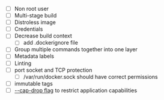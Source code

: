 - [ ] Non root user
- [ ] Multi-stage build
- [ ] Distroless image
- [ ] Credentials
- [ ] Decrease build context
	- [ ] add .dockerignore file
- [ ] Group multiple commands together into one layer
- [ ] Metadata labels
- [ ] Linting
- [ ] port socket and TCP protection
	- [ ] /var/run/docker.sock should have correct permissions
- [ ] immutable tags
- [ ] [--cap-drop flag](https://docs.docker.com/engine/reference/run/#runtime-privilege-and-linux-capabilities) to restrict application capabilities
